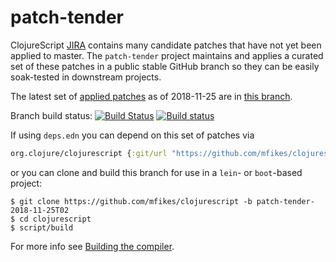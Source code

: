 # patch-tender
ClojureScript [JIRA](https://dev.clojure.org/jira/browse/CLJS) contains many candidate patches that have not yet been applied to master.
The `patch-tender` project maintains and applies a curated set of these patches in a public stable GitHub branch so they can be easily soak-tested in downstream projects.

The latest set of [applied patches](https://github.com/clojure/clojurescript/compare/master...mfikes:patch-tender-2018-11-25T02) as of 2018-11-25 are in [this branch](https://github.com/mfikes/clojurescript/commits/patch-tender-2018-11-25T02).

Branch build status: [![Build Status](https://travis-ci.org/mfikes/clojurescript.svg?branch=patch-tender-2018-11-25T02)](https://travis-ci.org/mfikes/clojurescript) [![Build status](https://ci.appveyor.com/api/projects/status/oggs1yydb8c2t6pa/branch/patch-tender-2018-11-25T02?svg=true)](https://ci.appveyor.com/project/mfikes/clojurescript/branch/patch-tender-2018-11-25T02)

If using `deps.edn` you can depend on this set of patches via
```clojure
org.clojure/clojurescript {:git/url "https://github.com/mfikes/clojurescript" :sha "894dd6d539d4835950f4992339f266910795cf63"}
```

or you can clone and build this branch for use in a `lein`- or `boot`-based project:

```
$ git clone https://github.com/mfikes/clojurescript -b patch-tender-2018-11-25T02
$ cd clojurescript
$ script/build
```
For more info see [Building the compiler](https://clojurescript.org/community/building).